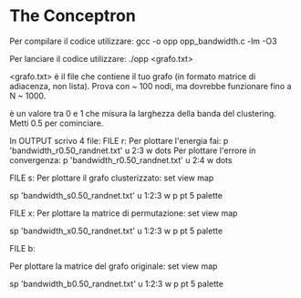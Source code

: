 # The Conceptron

Per compilare il codice utilizzare:
gcc -o opp opp_bandwidth.c -lm -O3

Per lanciare il codice utilizzare:
./opp <grafo.txt> <float p>

<grafo.txt> è il file che contiene il tuo grafo (in formato matrice di adiacenza, non lista). Prova con ~ 100 nodi, ma dovrebbe funzionare fino a N ~ 1000. 
 
<float p> è un valore tra 0 e 1 che misura la larghezza della banda del clustering. Metti 0.5 per cominciare. 

In OUTPUT scrivo 4 file:
FILE r:
Per plottare l'energia fai: p 'bandwidth_r0.50_randnet.txt' u 2:3 w dots 
Per plottare l'errore in convergenza: p 'bandwidth_r0.50_randnet.txt' u 2:4 w dots

FILE s:
Per plottare il grafo clusterizzato: 
set view map

sp 'bandwidth_s0.50_randnet.txt' u 1:2:3 w p pt 5 palette


FILE x:
Per plottare la matrice di permutazione:
set view map

sp 'bandwidth_x0.50_randnet.txt' u 1:2:3 w p pt 5 palette



FILE b:

Per plottare la matrice del grafo originale:
set view map

sp 'bandwidth_b0.50_randnet.txt' u 1:2:3 w p pt 5 palette
